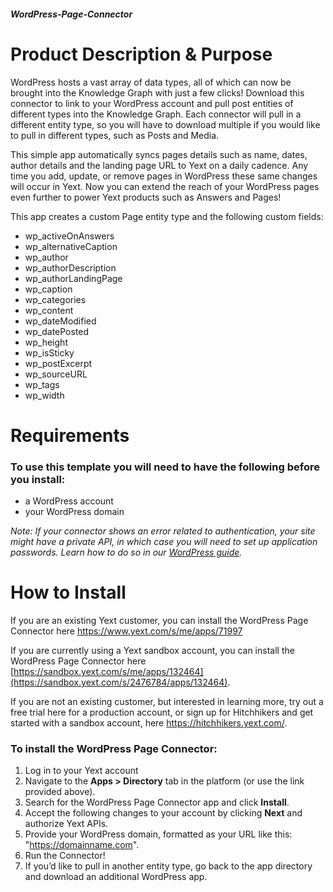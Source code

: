 ##### WordPress-Page-Connector

# Product Description & Purpose

WordPress hosts a vast array of data types, all of which can now be brought into the Knowledge Graph with just a few clicks! Download this connector to link to your WordPress account and pull post entities of different types into the Knowledge Graph. Each connector will pull in a different entity type, so you will have to download multiple if you would like to pull in different types, such as Posts and Media.

This simple app automatically syncs pages details such as name, dates, author details and the landing page URL to Yext on a daily cadence. Any time you add, update, or remove pages in WordPress these same changes will occur in Yext. Now you can extend the reach of your WordPress pages even further to power Yext products such as Answers and Pages! 

This app creates a custom Page entity type and the following custom fields:
- wp_activeOnAnswers
- wp_alternativeCaption
- wp_author
- wp_authorDescription
- wp_authorLandingPage
- wp_caption
- wp_categories
- wp_content
- wp_dateModified
- wp_datePosted
- wp_height
- wp_isSticky
- wp_postExcerpt
- wp_sourceURL
- wp_tags
- wp_width


# Requirements

### To use this template you will need to have the following before you install:

- a WordPress account
- your WordPress domain 

*Note: If your connector shows an error related to authentication, your site might have a private API, in which case you will need to set up application passwords. Learn how to do so in our [WordPress guide](https://hitchhikers.yext.com/guides/answers-wordpressintegration-guide/01-pull-wordpress-data-into-yext/).*

# How to Install

If you are an existing Yext customer, you can install the WordPress Page Connector here <https://www.yext.com/s/me/apps/71997> 

If you are currently using a Yext sandbox account, you can install the WordPress Page Connector here [https://sandbox.yext.com/s/me/apps/132464](https://sandbox.yext.com/s/2476784/apps/132464).

If you are not an existing customer, but interested in learning more, try out a free trial here for a production account, or sign up for Hitchhikers and get started with a sandbox account, here <https://hitchhikers.yext.com/>. 

### To install the WordPress Page Connector:

1. Log in to your Yext account
1. Navigate to the **Apps > Directory** tab in the platform (or use the link provided above).
1. Search for the WordPress Page Connector app and click **Install**.
1. Accept the following changes to your account by clicking **Next** and authorize Yext APIs.
1. Provide your WordPress domain, formatted as your URL like this: "https://domainname.com".
1. Run the Connector!
1. If you’d like to pull in another entity type, go back to the app directory and download an additional WordPress app.

